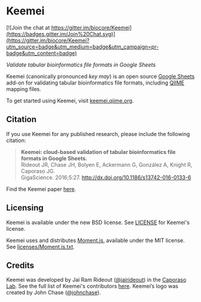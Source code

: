 # Keemei

[![Join the chat at https://gitter.im/biocore/Keemei](https://badges.gitter.im/Join%20Chat.svg)](https://gitter.im/biocore/Keemei?utm_source=badge&utm_medium=badge&utm_campaign=pr-badge&utm_content=badge)

*Validate tabular bioinformatics file formats in Google Sheets*

Keemei (canonically pronounced *key may*) is an open source [Google Sheets](http://www.google.com/sheets/about/) add-on for validating tabular bioinformatics file formats, including [QIIME](http://qiime.org/) mapping files.

To get started using Keemei, visit [keemei.qiime.org](http://keemei.qiime.org).

## Citation

If you use Keemei for any published research, please include the following citation:

> **Keemei: cloud-based validation of tabular bioinformatics file formats in Google Sheets.**  
> Rideout JR, Chase JH, Bolyen E, Ackermann G, González A, Knight R, Caporaso JG.  
> GigaScience. 2016;5:27. http://dx.doi.org/10.1186/s13742-016-0133-6

Find the Keemei paper [here](http://dx.doi.org/10.1186/s13742-016-0133-6).

## Licensing

Keemei is available under the new BSD license. See [LICENSE](LICENSE) for Keemei's license.

Keemei uses and distributes [Moment.js](http://momentjs.com/), available under the MIT license. See [licenses/Moment.js.txt](licenses/Moment.js.txt).

## Credits

Keemei was developed by Jai Ram Rideout ([@jairideout](https://github.com/jairideout)) in the [Caporaso Lab](http://caporasolab.us). See the full list of Keemei's contributors [here](https://github.com/biocore/Keemei/graphs/contributors). Keemei’s logo was created by John Chase ([@johnchase](https://github.com/johnchase)).
